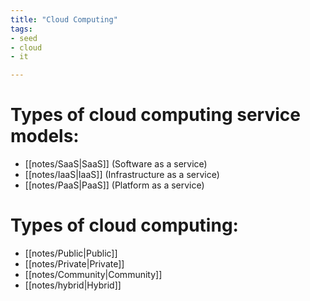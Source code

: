 ```yaml
---
title: "Cloud Computing"
tags:
- seed
- cloud
- it

---
```


# Types of cloud computing service models:
- [[notes/SaaS|SaaS]] (Software as a service)
- [[notes/IaaS|IaaS]] (Infrastructure as a service)
- [[notes/PaaS|PaaS]] (Platform as a service)

# Types of cloud computing:
- [[notes/Public|Public]]
- [[notes/Private|Private]]
- [[notes/Community|Community]]
- [[notes/hybrid|Hybrid]]
